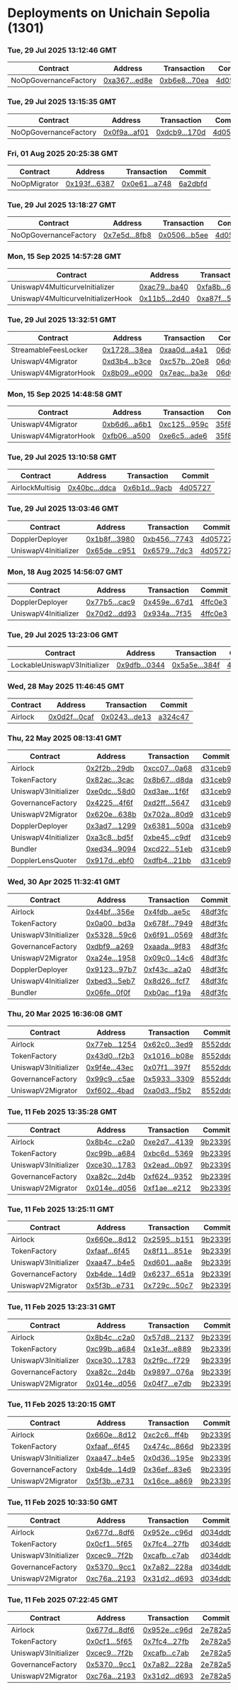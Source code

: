 # Deployments on Unichain Sepolia (1301)
### Tue, 29 Jul 2025 13:12:46 GMT
| Contract | Address | Transaction | Commit |
|---|---|---|---|
| NoOpGovernanceFactory | [0xa367...ed8e](https://sepolia.uniscan.xyz//address/0xa36715da46ddf4a769f3290f49af58bf8132ed8e) | [0xb6e8...70ea](https://sepolia.uniscan.xyz//tx/0xb6e878278c5cf4032b3c187f04de44f072552f8518671a58643c70ba749770ea) | [4d05727](https://github.com/whetstoneresearch/doppler/commit/4d05727) | 
### Tue, 29 Jul 2025 13:15:35 GMT
| Contract | Address | Transaction | Commit |
|---|---|---|---|
| NoOpGovernanceFactory | [0x0f9a...af01](https://sepolia.uniscan.xyz//address/0x0f9afcd1e20eff69178800c45f462933374daf01) | [0xdcb9...170d](https://sepolia.uniscan.xyz//tx/0xdcb91953aa9bf64a00fbcf25d7a6bd1e8dbbfda5d6aefd6c108154563b7d170d) | [4d05727](https://github.com/whetstoneresearch/doppler/commit/4d05727) | 
### Fri, 01 Aug 2025 20:25:38 GMT
| Contract | Address | Transaction | Commit |
|---|---|---|---|
| NoOpMigrator | [0x193f...6387](https://sepolia.uniscan.xyz//address/0x193f48a45b6025dded10bc4baeef65c833696387) | [0x0e61...a748](https://sepolia.uniscan.xyz//tx/0x0e619268a11b682070dee2cddc41cf3cf2fb2d285b6bcc77f7500e6b172da748) | [6a2dbfd](https://github.com/whetstoneresearch/doppler/commit/6a2dbfd) | 
### Tue, 29 Jul 2025 13:18:27 GMT
| Contract | Address | Transaction | Commit |
|---|---|---|---|
| NoOpGovernanceFactory | [0x7e5d...8fb8](https://sepolia.uniscan.xyz//address/0x7e5d336a6e9e453c9f02e5102cc039e015fd8fb8) | [0x0506...b5ee](https://sepolia.uniscan.xyz//tx/0x0506492eb4ff8a1c9b02faafde48a5f92e545b3a52cadb6e3eea7dade3f4b5ee) | [4d05727](https://github.com/whetstoneresearch/doppler/commit/4d05727) | 
### Mon, 15 Sep 2025 14:57:28 GMT
| Contract | Address | Transaction | Commit |
|---|---|---|---|
| UniswapV4MulticurveInitializer | [0xac79...ba40](https://sepolia.uniscan.xyz//address/0xac7939f1b4079d55a7fa4dfa314ac0173a77ba40) | [0xfa8b...63e3](https://sepolia.uniscan.xyz//tx/0xfa8b38f2b95a512575ba60f445997596e29d42eba0749f089ba87b98ab3963e3) | [35f8570](https://github.com/whetstoneresearch/doppler/commit/35f8570) | 
| UniswapV4MulticurveInitializerHook | [0x11b5...2d40](https://sepolia.uniscan.xyz//address/0x11b55a121a38fdab8faf16f9f1a4f124e3f42d40) | [0xa87f...54e1](https://sepolia.uniscan.xyz//tx/0xa87fa38630076b5e9da9770e74e231772983d2c6bfea7abcd1858ba439d054e1) | [35f8570](https://github.com/whetstoneresearch/doppler/commit/35f8570) | 
### Tue, 29 Jul 2025 13:32:51 GMT
| Contract | Address | Transaction | Commit |
|---|---|---|---|
| StreamableFeesLocker | [0x1728...38ea](https://sepolia.uniscan.xyz//address/0x1728e8b3282502f275949109331e070b819b38ea) | [0xaa0d...a4a1](https://sepolia.uniscan.xyz//tx/0xaa0dd6e2e8facfb906433ca1eac7527453a9f8ac704fe81a67579e6469f4a4a1) | [06d665d](https://github.com/whetstoneresearch/doppler/commit/06d665d) | 
| UniswapV4Migrator | [0xd3b4...b3ce](https://sepolia.uniscan.xyz//address/0xd3b4cf7fd24381e90a4f012fc6c5976b87b9b3ce) | [0xc57b...20e8](https://sepolia.uniscan.xyz//tx/0xc57b03733df0a4e4b7d1f95db901ffd10ec2d3b47692e6785f938ec3404c20e8) | [06d665d](https://github.com/whetstoneresearch/doppler/commit/06d665d) | 
| UniswapV4MigratorHook | [0x8b09...e000](https://sepolia.uniscan.xyz//address/0x8b0915d5619c315144891b116da1bcb6e95ce000) | [0x7eac...ba3e](https://sepolia.uniscan.xyz//tx/0x7eac49b63ab388ecd38a188e0650bc738012eb22381545f5ef4c1e5aad79ba3e) | [06d665d](https://github.com/whetstoneresearch/doppler/commit/06d665d) | 
### Mon, 15 Sep 2025 14:48:58 GMT
| Contract | Address | Transaction | Commit |
|---|---|---|---|
| UniswapV4Migrator | [0xb6d6...a6b1](https://sepolia.uniscan.xyz//address/0xb6d69eaa98e657beeff7ca4452768e6f707aa6b1) | [0xc125...959c](https://sepolia.uniscan.xyz//tx/0xc125d47300c1a37316652405fab5de169c51ac832f533ab255ecee69b4d3959c) | [35f8570](https://github.com/whetstoneresearch/doppler/commit/35f8570) | 
| UniswapV4MigratorHook | [0xfb06...a500](https://sepolia.uniscan.xyz//address/0xfb0671ec46190b09255776d2d77744fa101ba500) | [0xe6c5...ade6](https://sepolia.uniscan.xyz//tx/0xe6c5737a203f110c33118eed36311bd91044e2c32665c16af71f7f1b09f9ade6) | [35f8570](https://github.com/whetstoneresearch/doppler/commit/35f8570) | 
### Tue, 29 Jul 2025 13:10:58 GMT
| Contract | Address | Transaction | Commit |
|---|---|---|---|
| AirlockMultisig | [0x40bc...ddca](https://sepolia.uniscan.xyz//address/0x40bcb4dda3bcf7dba30c5d10c31ee2791ed9ddca) | [0x6b1d...9acb](https://sepolia.uniscan.xyz//tx/0x6b1db4f15fc3f3aa1818a64f6500e1697233abb9f86377678ad806956d379acb) | [4d05727](https://github.com/whetstoneresearch/doppler/commit/4d05727) | 
### Tue, 29 Jul 2025 13:03:46 GMT
| Contract | Address | Transaction | Commit |
|---|---|---|---|
| DopplerDeployer | [0x1b8f...3980](https://sepolia.uniscan.xyz//address/0x1b8f12484422583fed5694469f94c7839a823980) | [0xb456...7743](https://sepolia.uniscan.xyz//tx/0xb456019c1dee8fc5a9e83aa4419ed66b9844d5ebbbc16b415373e9bcce247743) | [4d05727](https://github.com/whetstoneresearch/doppler/commit/4d05727) | 
| UniswapV4Initializer | [0x65de...c951](https://sepolia.uniscan.xyz//address/0x65de470da664a5be139a5d812be5fda0d76cc951) | [0x6579...7dc3](https://sepolia.uniscan.xyz//tx/0x657982b6e94d57b5afd095bce1d0f59ae876da91c876e5b897b126d168597dc3) | [4d05727](https://github.com/whetstoneresearch/doppler/commit/4d05727) | 
### Mon, 18 Aug 2025 14:56:07 GMT
| Contract | Address | Transaction | Commit |
|---|---|---|---|
| DopplerDeployer | [0x77b5...cac9](https://sepolia.uniscan.xyz//address/0x77b5f559ee9cf3bfcf2fff5731a84332d8eecac9) | [0x459e...67d1](https://sepolia.uniscan.xyz//tx/0x459e2d2d9c0cc9b625806bf19209dfbefc8eb2b72cd9cc8db18f0b4f1a6267d1) | [4ffc0e3](https://github.com/whetstoneresearch/doppler/commit/4ffc0e3) | 
| UniswapV4Initializer | [0x70d2...dd93](https://sepolia.uniscan.xyz//address/0x70d20cd48791e527036491dc464c8dc58351dd93) | [0x934a...7f35](https://sepolia.uniscan.xyz//tx/0x934a468102e5bdb183461668da13cf7e3303994d4fade18e6a0c138491bf7f35) | [4ffc0e3](https://github.com/whetstoneresearch/doppler/commit/4ffc0e3) | 
### Tue, 29 Jul 2025 13:23:06 GMT
| Contract | Address | Transaction | Commit |
|---|---|---|---|
| LockableUniswapV3Initializer | [0x9dfb...0344](https://sepolia.uniscan.xyz//address/0x9dfb775db7b005d9dc77da84d8b2e42c281d0344) | [0x5a5e...384f](https://sepolia.uniscan.xyz//tx/0x5a5ed5f775e39483f740b9766400db07c3c98cc529186602d8a54981128a384f) | [4d05727](https://github.com/whetstoneresearch/doppler/commit/4d05727) | 
### Wed, 28 May 2025 11:46:45 GMT
| Contract | Address | Transaction | Commit |
|---|---|---|---|
| Airlock | [0x0d2f...0caf](https://sepolia.uniscan.xyz//address/0x0d2f38d807bfad5c18e430516e10ab560d300caf) | [0x0243...de13](https://sepolia.uniscan.xyz//tx/0x024368e2a9ce89057268d32c1d4bd97d626cf691143b10446fe74a55ebabde13) | [a324c47](https://github.com/whetstoneresearch/doppler/commit/a324c47) | 
### Thu, 22 May 2025 08:13:41 GMT
| Contract | Address | Transaction | Commit |
|---|---|---|---|
| Airlock | [0x2f2b...29db](https://sepolia.uniscan.xyz//address/0x2f2bacd46d3f5c9ee052ab392b73711db89129db) | [0xcc07...0a68](https://sepolia.uniscan.xyz//tx/0xcc072e041f095ed339c294ded54767ca272ab2c44dcf19cd9b39412bb0890a68) | [d31ceb9](https://github.com/whetstoneresearch/doppler/commit/d31ceb9) | 
| TokenFactory | [0x82ac...3cac](https://sepolia.uniscan.xyz//address/0x82ac010c67f70bacf7655cd8948a4ad92a173cac) | [0x8b67...d8da](https://sepolia.uniscan.xyz//tx/0x8b67e2473492a6a19f25322b279043e96e4208e980f702c30e47c5a396a8d8da) | [d31ceb9](https://github.com/whetstoneresearch/doppler/commit/d31ceb9) | 
| UniswapV3Initializer | [0xe0dc...58d0](https://sepolia.uniscan.xyz//address/0xe0dc4012ac9c868f09c6e4b20d66ed46d6f258d0) | [0xd3ae...1f6f](https://sepolia.uniscan.xyz//tx/0xd3ae18f793eb72eea7cbe20a0b47bfca9215be8ede1c4ad0146f9dd81b181f6f) | [d31ceb9](https://github.com/whetstoneresearch/doppler/commit/d31ceb9) | 
| GovernanceFactory | [0x4225...4f6f](https://sepolia.uniscan.xyz//address/0x4225c632b62622bd7b0a3ec9745c0a866ff94f6f) | [0xd2ff...5647](https://sepolia.uniscan.xyz//tx/0xd2ff37b9753e2ed8b125c1dc3df915e8c9d86f7251b4d0072ecaa50a8e405647) | [d31ceb9](https://github.com/whetstoneresearch/doppler/commit/d31ceb9) | 
| UniswapV2Migrator | [0x620e...638b](https://sepolia.uniscan.xyz//address/0x620e3fec244e913d73f2163623b62d02db69638b) | [0x702a...80d9](https://sepolia.uniscan.xyz//tx/0x702ad5704d6bb3e4097b7fcb2d36324501d7e842b4cabf161658f7fd192780d9) | [d31ceb9](https://github.com/whetstoneresearch/doppler/commit/d31ceb9) | 
| DopplerDeployer | [0x3ad7...1299](https://sepolia.uniscan.xyz//address/0x3ad727ee0fbbb8ee0920933fdb96f23fd56f1299) | [0x6381...500a](https://sepolia.uniscan.xyz//tx/0x63812356fbf86845a173758272190cf7d2c8916c8a8e0ee6547ad3232a5f500a) | [d31ceb9](https://github.com/whetstoneresearch/doppler/commit/d31ceb9) | 
| UniswapV4Initializer | [0xa3c8...bd5f](https://sepolia.uniscan.xyz//address/0xa3c847eab58eaa9cbc215c785c9cfbc19cdabd5f) | [0xbe45...c9df](https://sepolia.uniscan.xyz//tx/0xbe456949323a2ab95d311aab8aaf33b4c11fc8bf27acf400251c3e8c7efcc9df) | [d31ceb9](https://github.com/whetstoneresearch/doppler/commit/d31ceb9) | 
| Bundler | [0xed34...9094](https://sepolia.uniscan.xyz//address/0xed344444633b965cd148f8ffce3765938a179094) | [0xcd22...51eb](https://sepolia.uniscan.xyz//tx/0xcd22ffb56eeb7b4ff3bd763f1c1d2a409331782c2536584aa9e5730d42cf51eb) | [d31ceb9](https://github.com/whetstoneresearch/doppler/commit/d31ceb9) | 
| DopplerLensQuoter | [0x917d...ebf0](https://sepolia.uniscan.xyz//address/0x917da361072ce968acd810bbfc9b64079426ebf0) | [0xdfb4...21bb](https://sepolia.uniscan.xyz//tx/0xdfb424b7f1c91062dd3de28e0110787cb1892997377308324b9011fbe6b321bb) | [d31ceb9](https://github.com/whetstoneresearch/doppler/commit/d31ceb9) | 
### Wed, 30 Apr 2025 11:32:41 GMT
| Contract | Address | Transaction | Commit |
|---|---|---|---|
| Airlock | [0x44bf...356e](https://sepolia.uniscan.xyz//address/0x44bf742e57cd8cf23abbc8dab2c44e2a3228356e) | [0x4fdb...ae5c](https://sepolia.uniscan.xyz//tx/0x4fdb60230f5941ac3dc0f3ad6e3f282b6bdd8f0998cebda690eb0afa435aae5c) | [48df3fc](https://github.com/whetstoneresearch/doppler/commit/48df3fc) | 
| TokenFactory | [0x0a00...bd3a](https://sepolia.uniscan.xyz//address/0x0a00775d71a42cd33d62780003035e7f5b47bd3a) | [0x678f...7949](https://sepolia.uniscan.xyz//tx/0x678f1e686fef1d0e7aa64669a522f20211c6af1482f63b0c5a0ac68c00987949) | [48df3fc](https://github.com/whetstoneresearch/doppler/commit/48df3fc) | 
| UniswapV3Initializer | [0x5328...59c6](https://sepolia.uniscan.xyz//address/0x5328a67747c9db61457eb1a23be16bd73d1659c6) | [0x6f91...0569](https://sepolia.uniscan.xyz//tx/0x6f91a23cf81612e6115081508ff6510401734d429088b2426a67cd0eb53f0569) | [48df3fc](https://github.com/whetstoneresearch/doppler/commit/48df3fc) | 
| GovernanceFactory | [0xdbf9...a269](https://sepolia.uniscan.xyz//address/0xdbf9c58a8a19a2db2b1dc55ab3a85ba005b4a269) | [0xaada...9f83](https://sepolia.uniscan.xyz//tx/0xaadae3c8f9e516c22d494bf3a81c90f0fcb0ab8d1a10125a8ad08510fec49f83) | [48df3fc](https://github.com/whetstoneresearch/doppler/commit/48df3fc) | 
| UniswapV2Migrator | [0xa24e...1958](https://sepolia.uniscan.xyz//address/0xa24e35a5d71d02a59b41e7c93567626302da1958) | [0x09c0...14c6](https://sepolia.uniscan.xyz//tx/0x09c0c8c28067d83c312f074fc07751688e42f116e7ee25949c474a61641a14c6) | [48df3fc](https://github.com/whetstoneresearch/doppler/commit/48df3fc) | 
| DopplerDeployer | [0x9123...97b7](https://sepolia.uniscan.xyz//address/0x91231cddd8d6c86df602070a3081478e074b97b7) | [0xf43c...a2a0](https://sepolia.uniscan.xyz//tx/0xf43cc7d564d308af806c25f5cd762406d0f13485a79ca0d4476d346beea6a2a0) | [48df3fc](https://github.com/whetstoneresearch/doppler/commit/48df3fc) | 
| UniswapV4Initializer | [0xbed3...5eb7](https://sepolia.uniscan.xyz//address/0xbed386a1fc62b6598c9b8d2bf634471b6fe75eb7) | [0x8d26...fcf7](https://sepolia.uniscan.xyz//tx/0x8d26e7b6d5d1d106bacd3eb751b48fa925c4969779d82c231a42c425d349fcf7) | [48df3fc](https://github.com/whetstoneresearch/doppler/commit/48df3fc) | 
| Bundler | [0x06fe...0f0f](https://sepolia.uniscan.xyz//address/0x06fefd02f0b6d9f57f52cfacfc113665dfa20f0f) | [0xb0ac...f19a](https://sepolia.uniscan.xyz//tx/0xb0ac110745d5af7782c8fac128f60b917151af8985b560035b709fc9f809f19a) | [48df3fc](https://github.com/whetstoneresearch/doppler/commit/48df3fc) | 
### Thu, 20 Mar 2025 16:36:08 GMT
| Contract | Address | Transaction | Commit |
|---|---|---|---|
| Airlock | [0x77eb...1254](https://sepolia.uniscan.xyz//address/0x77ebfbae15ad200758e9e2e61597c0b07d731254) | [0x62c0...3ed9](https://sepolia.uniscan.xyz//tx/0x62c0a39af94de9abe6c07319aae2aea5ea0660621b8849588eeaff98f6853ed9) | [8552ddc](https://github.com/whetstoneresearch/doppler/commit/8552ddc) | 
| TokenFactory | [0x43d0...f2b3](https://sepolia.uniscan.xyz//address/0x43d0d97ec9241a8f05a264f94b82a1d2e600f2b3) | [0x1016...b08e](https://sepolia.uniscan.xyz//tx/0x1016338dc66451271b952013ee12503ab930aff3acfa52551d4c52ebce79b08e) | [8552ddc](https://github.com/whetstoneresearch/doppler/commit/8552ddc) | 
| UniswapV3Initializer | [0x9f4e...43ec](https://sepolia.uniscan.xyz//address/0x9f4e56be80f08ba1a2445645efa6d231e27b43ec) | [0x07f1...397f](https://sepolia.uniscan.xyz//tx/0x07f1eeab4ae5b5b6ff2b8bb7668160b779b7c2e311b8d839b6303ba476b6397f) | [8552ddc](https://github.com/whetstoneresearch/doppler/commit/8552ddc) | 
| GovernanceFactory | [0x99c9...c5ae](https://sepolia.uniscan.xyz//address/0x99c94b9df930e1e21a4e4a2c105dbff21bf5c5ae) | [0x5933...3309](https://sepolia.uniscan.xyz//tx/0x5933de52f4caacb56375d19ea8a7b21db4c7378e1b851646803036b419f83309) | [8552ddc](https://github.com/whetstoneresearch/doppler/commit/8552ddc) | 
| UniswapV2Migrator | [0xf602...4bad](https://sepolia.uniscan.xyz//address/0xf6023127f6e937091d5b605680056a6d27524bad) | [0xa0d3...f5b2](https://sepolia.uniscan.xyz//tx/0xa0d3614fee935b0a4645d43eb9b045acb77ce718b52001fb5cccba9c3149f5b2) | [8552ddc](https://github.com/whetstoneresearch/doppler/commit/8552ddc) | 
### Tue, 11 Feb 2025 13:35:28 GMT
| Contract | Address | Transaction | Commit |
|---|---|---|---|
| Airlock | [0x8b4c...c2a0](https://sepolia.uniscan.xyz//address/0x8b4c7db9121fc885689c0a50d5a1429f15aec2a0) | [0xe2d7...4139](https://sepolia.uniscan.xyz//tx/0xe2d73b0f814afdf3e7b314c309fae6d5c4a30c331b28e169fccfa9cf4c684139) | [9b23399](https://github.com/whetstoneresearch/doppler/commit/9b23399) | 
| TokenFactory | [0xc99b...a684](https://sepolia.uniscan.xyz//address/0xc99b485499f78995c6f1640dbb1413c57f8ba684) | [0xbc6d...5369](https://sepolia.uniscan.xyz//tx/0xbc6d2e7dad75938a2cd18f23cf5de84b149d1ba50542bbda3d6f5f9faf7b5369) | [9b23399](https://github.com/whetstoneresearch/doppler/commit/9b23399) | 
| UniswapV3Initializer | [0xce30...1783](https://sepolia.uniscan.xyz//address/0xce3099b2f07029b086e5e92a1573c5f5a3071783) | [0x2ead...0b97](https://sepolia.uniscan.xyz//tx/0x2ead4e205657e0b4a7ebb4e2e330339cbbb55d65b564cc27142a741126ed0b97) | [9b23399](https://github.com/whetstoneresearch/doppler/commit/9b23399) | 
| GovernanceFactory | [0xa82c...2d4b](https://sepolia.uniscan.xyz//address/0xa82c66b6ddeb92089015c3565e05b5c9750b2d4b) | [0xf624...9352](https://sepolia.uniscan.xyz//tx/0xf624722c2935f279da59910084b818c627b3261cc2ae330337aa3131859b9352) | [9b23399](https://github.com/whetstoneresearch/doppler/commit/9b23399) | 
| UniswapV2Migrator | [0x014e...d056](https://sepolia.uniscan.xyz//address/0x014e1c0bd34f3b10546e554cb33b3293fecdd056) | [0xf1ae...e212](https://sepolia.uniscan.xyz//tx/0xf1ae279dc161a4f077cc623ad4204dbe1bfa39ad03d2915f574cdf6352b5e212) | [9b23399](https://github.com/whetstoneresearch/doppler/commit/9b23399) | 
### Tue, 11 Feb 2025 13:25:11 GMT
| Contract | Address | Transaction | Commit |
|---|---|---|---|
| Airlock | [0x660e...8d12](https://sepolia.uniscan.xyz//address/0x660eaaedebc968f8f3694354fa8ec0b4c5ba8d12) | [0x2595...b151](https://sepolia.uniscan.xyz//tx/0x259516f6236cc2a434336b25b26314ebbe14e902cb92584aaaa6074e4cc9b151) | [9b23399](https://github.com/whetstoneresearch/doppler/commit/9b23399) | 
| TokenFactory | [0xfaaf...6f45](https://sepolia.uniscan.xyz//address/0xfaafde6a5b658684cc5eb0c5c2c755b00a246f45) | [0x8f11...851e](https://sepolia.uniscan.xyz//tx/0x8f1145b2735c6dad2ab0f1e01c5e07867b2897003d295d0dca2cb55386d5851e) | [9b23399](https://github.com/whetstoneresearch/doppler/commit/9b23399) | 
| UniswapV3Initializer | [0xaa47...b4e5](https://sepolia.uniscan.xyz//address/0xaa47d2977d622dbdfd33eef6a8276727c52eb4e5) | [0xd601...aa8e](https://sepolia.uniscan.xyz//tx/0xd6014bd9a3ac51afcacb18c135234881fbd24fc4b709e68866dd8a3729fcaa8e) | [9b23399](https://github.com/whetstoneresearch/doppler/commit/9b23399) | 
| GovernanceFactory | [0xb4de...14d9](https://sepolia.uniscan.xyz//address/0xb4dee32eb70a5e55f3d2d861f49fb3d79f7a14d9) | [0x6237...651a](https://sepolia.uniscan.xyz//tx/0x623746f4b7b07d9520269cc4492c916ec54cce68e07cb0715fd46d41321f651a) | [9b23399](https://github.com/whetstoneresearch/doppler/commit/9b23399) | 
| UniswapV2Migrator | [0x5f3b...e731](https://sepolia.uniscan.xyz//address/0x5f3ba43d44375286296cb85f1ea2ebfa25dde731) | [0x729c...50c7](https://sepolia.uniscan.xyz//tx/0x729c0439ec245175993ab28289a444d73191ad973d2baee8943371481a4150c7) | [9b23399](https://github.com/whetstoneresearch/doppler/commit/9b23399) | 
### Tue, 11 Feb 2025 13:23:31 GMT
| Contract | Address | Transaction | Commit |
|---|---|---|---|
| Airlock | [0x8b4c...c2a0](https://sepolia.uniscan.xyz//address/0x8b4c7db9121fc885689c0a50d5a1429f15aec2a0) | [0x57d8...2137](https://sepolia.uniscan.xyz//tx/0x57d82468e6e15a0571ac01e48c0854662e75208fc08dd5391879675e3d322137) | [9b23399](https://github.com/whetstoneresearch/doppler/commit/9b23399) | 
| TokenFactory | [0xc99b...a684](https://sepolia.uniscan.xyz//address/0xc99b485499f78995c6f1640dbb1413c57f8ba684) | [0x1e3f...e889](https://sepolia.uniscan.xyz//tx/0x1e3f59ef24119e95053b9f5043bbcb5830fbbfa0c296cfebd7ae49fd445ae889) | [9b23399](https://github.com/whetstoneresearch/doppler/commit/9b23399) | 
| UniswapV3Initializer | [0xce30...1783](https://sepolia.uniscan.xyz//address/0xce3099b2f07029b086e5e92a1573c5f5a3071783) | [0x2f9c...f729](https://sepolia.uniscan.xyz//tx/0x2f9cc4acfe1182e329048b14151ec9c1ac4160e7148409290091d4b165f9f729) | [9b23399](https://github.com/whetstoneresearch/doppler/commit/9b23399) | 
| GovernanceFactory | [0xa82c...2d4b](https://sepolia.uniscan.xyz//address/0xa82c66b6ddeb92089015c3565e05b5c9750b2d4b) | [0x9897...076a](https://sepolia.uniscan.xyz//tx/0x98972a74e37e3363f12472b92820f22a5030cc521990f8839f34f65caeed076a) | [9b23399](https://github.com/whetstoneresearch/doppler/commit/9b23399) | 
| UniswapV2Migrator | [0x014e...d056](https://sepolia.uniscan.xyz//address/0x014e1c0bd34f3b10546e554cb33b3293fecdd056) | [0x04f7...e7db](https://sepolia.uniscan.xyz//tx/0x04f7d29916a4d5dd2b0532c330c2f951f25ebb64f2d42ac5b995b58a2689e7db) | [9b23399](https://github.com/whetstoneresearch/doppler/commit/9b23399) | 
### Tue, 11 Feb 2025 13:20:15 GMT
| Contract | Address | Transaction | Commit |
|---|---|---|---|
| Airlock | [0x660e...8d12](https://sepolia.uniscan.xyz//address/0x660eaaedebc968f8f3694354fa8ec0b4c5ba8d12) | [0xc2c6...ff4b](https://sepolia.uniscan.xyz//tx/0xc2c6aa1f1473f5b595f52ea9417be86539d85d6cf87901efd0e176304209ff4b) | [9b23399](https://github.com/whetstoneresearch/doppler/commit/9b23399) | 
| TokenFactory | [0xfaaf...6f45](https://sepolia.uniscan.xyz//address/0xfaafde6a5b658684cc5eb0c5c2c755b00a246f45) | [0x474c...866d](https://sepolia.uniscan.xyz//tx/0x474c898df210f882f89507a00b31f4ccdd51af81c427f0ac1a594327c818866d) | [9b23399](https://github.com/whetstoneresearch/doppler/commit/9b23399) | 
| UniswapV3Initializer | [0xaa47...b4e5](https://sepolia.uniscan.xyz//address/0xaa47d2977d622dbdfd33eef6a8276727c52eb4e5) | [0x0d36...195e](https://sepolia.uniscan.xyz//tx/0x0d363b068011bcb6cd8ef08fa5a81c47586a269f5b369fc85cafbe265dfb195e) | [9b23399](https://github.com/whetstoneresearch/doppler/commit/9b23399) | 
| GovernanceFactory | [0xb4de...14d9](https://sepolia.uniscan.xyz//address/0xb4dee32eb70a5e55f3d2d861f49fb3d79f7a14d9) | [0x36ef...83e6](https://sepolia.uniscan.xyz//tx/0x36ef69450cff2de53c749446693ec8262199ad34b96323cbe7cd727d306583e6) | [9b23399](https://github.com/whetstoneresearch/doppler/commit/9b23399) | 
| UniswapV2Migrator | [0x5f3b...e731](https://sepolia.uniscan.xyz//address/0x5f3ba43d44375286296cb85f1ea2ebfa25dde731) | [0x16ce...a869](https://sepolia.uniscan.xyz//tx/0x16ceb1ea43246c12f3495a394566f654b1e1cfae1c4d5a1ee6940209f464a869) | [9b23399](https://github.com/whetstoneresearch/doppler/commit/9b23399) | 
### Tue, 11 Feb 2025 10:33:50 GMT
| Contract | Address | Transaction | Commit |
|---|---|---|---|
| Airlock | [0x677d...8df6](https://sepolia.uniscan.xyz//address/0x677df0cb865368207999f2862ece576dc56d8df6) | [0x952e...c96d](https://sepolia.uniscan.xyz//tx/0x952e8ebf68fb2d1e1a22b298e4a7487b972a54c8eb801180fcf7c81e06c4c96d) | [d034ddb](https://github.com/whetstoneresearch/doppler/commit/d034ddb) | 
| TokenFactory | [0x0cf1...5f65](https://sepolia.uniscan.xyz//address/0x0cf17d5dcda9cf25889cec9ae5610b0fb9725f65) | [0x7fc4...27fb](https://sepolia.uniscan.xyz//tx/0x7fc4c574661b28a9df2a61c4383e012da8a2de3d06c4abd825b1cca231e827fb) | [d034ddb](https://github.com/whetstoneresearch/doppler/commit/d034ddb) | 
| UniswapV3Initializer | [0xcec9...7f2b](https://sepolia.uniscan.xyz//address/0xcec91d876e8f003110d43381359b1bad124e7f2b) | [0xcafb...c7ab](https://sepolia.uniscan.xyz//tx/0xcafb1e99722508a1e9160be6be5147b312b29dc966c8f4fee08a44278cd6c7ab) | [d034ddb](https://github.com/whetstoneresearch/doppler/commit/d034ddb) | 
| GovernanceFactory | [0x5370...9cc1](https://sepolia.uniscan.xyz//address/0x5370f78c6af2da9cf6642382a3a75f9d5aec9cc1) | [0x7a82...228a](https://sepolia.uniscan.xyz//tx/0x7a82916a9b70ea64c4ca2ee2c9ac97b54d8cd4a52497b3dc014fc76d4baa228a) | [d034ddb](https://github.com/whetstoneresearch/doppler/commit/d034ddb) | 
| UniswapV2Migrator | [0xc76a...2193](https://sepolia.uniscan.xyz//address/0xc76a71c4492c11bbadc841342c4cb470b5d12193) | [0x31d2...d693](https://sepolia.uniscan.xyz//tx/0x31d2cb30c8c778e9aecf0ff768d47f8ab2f39448c23051beb20b6b98d453d693) | [d034ddb](https://github.com/whetstoneresearch/doppler/commit/d034ddb) | 
### Tue, 11 Feb 2025 07:22:45 GMT
| Contract | Address | Transaction | Commit |
|---|---|---|---|
| Airlock | [0x677d...8df6](https://sepolia.uniscan.xyz//address/0x677df0cb865368207999f2862ece576dc56d8df6) | [0x952e...c96d](https://sepolia.uniscan.xyz//tx/0x952e8ebf68fb2d1e1a22b298e4a7487b972a54c8eb801180fcf7c81e06c4c96d) | [2e782a5](https://github.com/whetstoneresearch/doppler/commit/2e782a5) | 
| TokenFactory | [0x0cf1...5f65](https://sepolia.uniscan.xyz//address/0x0cf17d5dcda9cf25889cec9ae5610b0fb9725f65) | [0x7fc4...27fb](https://sepolia.uniscan.xyz//tx/0x7fc4c574661b28a9df2a61c4383e012da8a2de3d06c4abd825b1cca231e827fb) | [2e782a5](https://github.com/whetstoneresearch/doppler/commit/2e782a5) | 
| UniswapV3Initializer | [0xcec9...7f2b](https://sepolia.uniscan.xyz//address/0xcec91d876e8f003110d43381359b1bad124e7f2b) | [0xcafb...c7ab](https://sepolia.uniscan.xyz//tx/0xcafb1e99722508a1e9160be6be5147b312b29dc966c8f4fee08a44278cd6c7ab) | [2e782a5](https://github.com/whetstoneresearch/doppler/commit/2e782a5) | 
| GovernanceFactory | [0x5370...9cc1](https://sepolia.uniscan.xyz//address/0x5370f78c6af2da9cf6642382a3a75f9d5aec9cc1) | [0x7a82...228a](https://sepolia.uniscan.xyz//tx/0x7a82916a9b70ea64c4ca2ee2c9ac97b54d8cd4a52497b3dc014fc76d4baa228a) | [2e782a5](https://github.com/whetstoneresearch/doppler/commit/2e782a5) | 
| UniswapV2Migrator | [0xc76a...2193](https://sepolia.uniscan.xyz//address/0xc76a71c4492c11bbadc841342c4cb470b5d12193) | [0x31d2...d693](https://sepolia.uniscan.xyz//tx/0x31d2cb30c8c778e9aecf0ff768d47f8ab2f39448c23051beb20b6b98d453d693) | [2e782a5](https://github.com/whetstoneresearch/doppler/commit/2e782a5) | 
